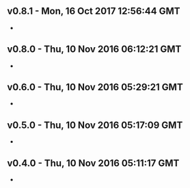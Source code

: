 v0.8.1 - Mon, 16 Oct 2017 12:56:44 GMT
--------------------------------------

- 


v0.8.0 - Thu, 10 Nov 2016 06:12:21 GMT
--------------------------------------

- 


v0.6.0 - Thu, 10 Nov 2016 05:29:21 GMT
--------------------------------------

- 


v0.5.0 - Thu, 10 Nov 2016 05:17:09 GMT
--------------------------------------

- 


v0.4.0 - Thu, 10 Nov 2016 05:11:17 GMT
--------------------------------------

- 


